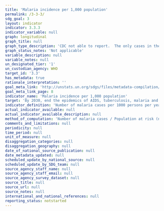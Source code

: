 ```yaml
---
title: 'Malaria incidence per 1,000 population'
permalink: /3-3-3/
sdg_goal: 3
layout: indicator
indicator: 3.3.3
indicator_variable: null
graph: longitudinal
graph_title: null
graph_type_description: 'CDC not able to report.  The only cases in the UK are related to travel and there are very few.'
graph_status_notes: 'Not applicable'
variable_description: null
variable_notes: null
un_designated_tier: '1'
un_custodian_agency: WHO
target_id: '3.3'
has_metadata: true
rationale_interpretation: ''
goal_meta_link: 'http://unstats.un.org/sdgs/files/metadata-compilation/Metadata-Goal-3.pdf'
goal_meta_link_page: 8
indicator_name: 'Malaria incidence per 1,000 population'
target: 'By 2030, end the epidemics of AIDS, tuberculosis, malaria and neglected tropical diseases and combat hepatitis, water-borne diseases and other communicable diseases.'
indicator_definition: 'Number of malaria cases per 1000 persons per year.'
actual_indicator_available: null
actual_indicator_available_description: null
method_of_computation: 'Number of malaria cases / Population at risk (number of people living in areas where malaria transmission occurs) Method of measurement Complete data on malaria cases reported through surveillance systems are the best source of data but are rarely available for large populations. Reported data on malaria cases generally need to be corrected for extent of health service use, incompleteness of reporting and lack of case confirmation. In high transmission areas with limited health service data but with good data on parasite prevalence the number of cases can be estimated from parasite prevalence.''''The denominator is estimated, using risk mapping and population data. Method of estimation WHO compiles data on reported confirmed cases of malaria, submitted by national malaria control programmes and estimates the extent of underreporting.''''Where necessary the number of cases are inferred from parasite prevalence surveys.'''''
comments_and_limitations: null
periodicity: null
time_period: null
unit_of_measure: null
disaggregation_categories: null
disaggregation_geography: null
date_of_national_source_publication: null
date_metadata_updated: null
scheduled_update_by_national_source: null
scheduled_update_by_SDG_team: null
source_agency_staff_name: null
source_agency_staff_email: null
source_agency_survey_dataset: null
source_title: null
source_url: null
source_notes: null
international_and_national_references: null
reporting_status: notstarted
---
```

